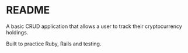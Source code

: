 # README

A basic CRUD application that allows a user to track their cryptocurrency holdings.

Built to practice Ruby, Rails and testing.
